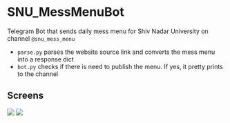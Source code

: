 # SNU_MessMenuBot
Telegram Bot that sends daily mess menu for Shiv Nadar University on channel ``@snu_mess_menu`` 

- ``parse.py`` parses the website source link and converts the mess menu into a response dict
- ``bot.py`` checks if there is need to publish the menu. If yes, it pretty prints to the channel 

## Screens 

![](https://github.com/manu-chroma/SNU_MessMenuBot/blob/master/images/telegram.png)
![](https://github.com/manu-chroma/SNU_MessMenuBot/blob/master/images/response_dict.png)
